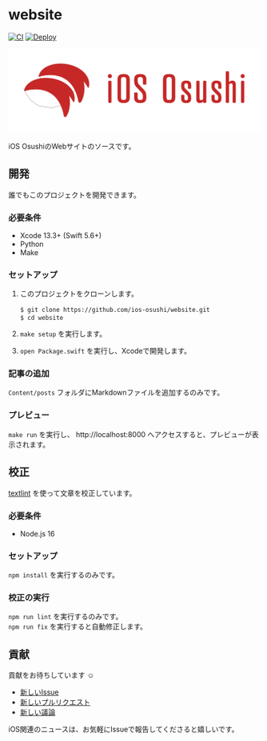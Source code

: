 # website

[![CI](https://github.com/ios-osushi/website/actions/workflows/ci.yml/badge.svg?branch=main)](https://github.com/ios-osushi/website/actions/workflows/ci.yml)
[![Deploy](https://github.com/ios-osushi/website/actions/workflows/deploy.yml/badge.svg?branch=main)](https://github.com/ios-osushi/website/actions/workflows/deploy.yml)

![Logo](./Docs/Logos/logo_color.svg)

iOS OsushiのWebサイトのソースです。

## 開発

誰でもこのプロジェクトを開発できます。

### 必要条件

- Xcode 13.3+ (Swift 5.6+)
- Python
- Make

### セットアップ

1. このプロジェクトをクローンします。  
    ```shell
    $ git clone https://github.com/ios-osushi/website.git
    $ cd website
    ```

2. `make setup` を実行します。

3. `open Package.swift` を実行し、Xcodeで開発します。

### 記事の追加

`Content/posts` フォルダにMarkdownファイルを追加するのみです。

### プレビュー

`make run` を実行し、 http://localhost:8000 へアクセスすると、プレビューが表示されます。

## 校正

[textlint](https://github.com/textlint/textlint) を使って文章を校正しています。

### 必要条件

- Node.js 16

### セットアップ

`npm install` を実行するのみです。

### 校正の実行

`npm run lint` を実行するのみです。  
`npm run fix` を実行すると自動修正します。

## 貢献

貢献をお待ちしています :relaxed:

- [新しいIssue](https://github.com/ios-osushi/website/issues/new)
- [新しいプルリクエスト](https://github.com/ios-osushi/website/compare)
- [新しい議論](https://github.com/ios-osushi/website/discussions/new)

iOS関連のニュースは、お気軽にIssueで報告してくださると嬉しいです。
